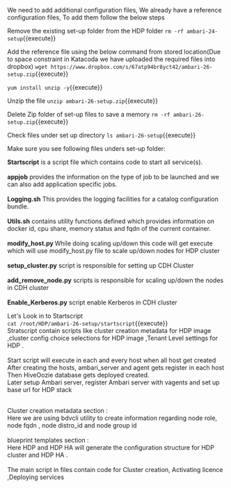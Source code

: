 We need to add additional configuration files, We already have a reference configuration files, To add them follow the below steps

Remove the existing set-up folder from the HDP folder
`rm -rf ambari-24-setup`{{execute}}

Add the reference file using the below command from stored location(Due to space constraint in Katacoda we have uploaded the required files into dropbox)
`wget https://www.dropbox.com/s/67atp94br8yct42/ambari-26-setup.zip`{{execute}} 

`yum install unzip -y`{{execute}}

Unzip the file
`unzip ambari-26-setup.zip`{{execute}}

Delete Zip folder of set-up files to save a memory
`rm -rf ambari-26-setup.zip`{{execute}}

Check files under set up directory
`ls ambari-26-setup`{{execute}}

Make sure you see following files unders set-up folder:<br>

<b>Startscript</b> is a script file which contains code to start all service(s).<br>
<br><b>appjob</b> provides the information on the type of job to be launched and we can also add application specific jobs.<br>
<br><b>Logging.sh</b> This provides the logging facilities for a catalog configuration bundle.<br> 
<br><b>Utils.sh</b> contains utility functions defined which provides information on docker id, cpu share, memory status and fqdn of the current container.<br>
<br>
<b>modify_host.py </b>While doing scaling up/down this code will get execute which will use modify_host.py file to scale up/down nodes for HDP cluster<br>
<br>
<b>setup_cluster.py</b> script is responsible for setting up CDH Cluster <br>
<br><b>add_remove_node.py</b>  scripts is responsible for scaling up/down the nodes in CDH cluster<br>
<br><b>Enable_Kerberos.py</b> script enable Kerberos in CDH cluster<br>

Let's Look in to Startscript<br>
`cat /root/HDP/ambari-26-setup/startscript`{{execute}}
<br>Stratscript contain scripts like cluster creation metadata for HDP image ,cluster config choice selections for HDP image ,Tenant Level settings  for HDP .
<br>
<br>Start script will execute in each and every host when all host get created 
<br>After creating the hosts, ambari_server and agent gets register in each host Then HiveOozie database gets deployed created.
<br>Later setup Ambari server, register Ambari server with vagents and set up base url for HDP stack

<br>Cluster creation metadata section :
<br>Here we are using bdvcli utility to create information regarding node role, node fqdn , node distro_id and node group id<br>
<br>blueprint templates section :
<br>Here HDP and HDP HA will generate the configuration structure for HDP cluster and HDP HA .<br>
<br>The main script in files contain code for Cluster creation, Activating licence ,Deploying  services

